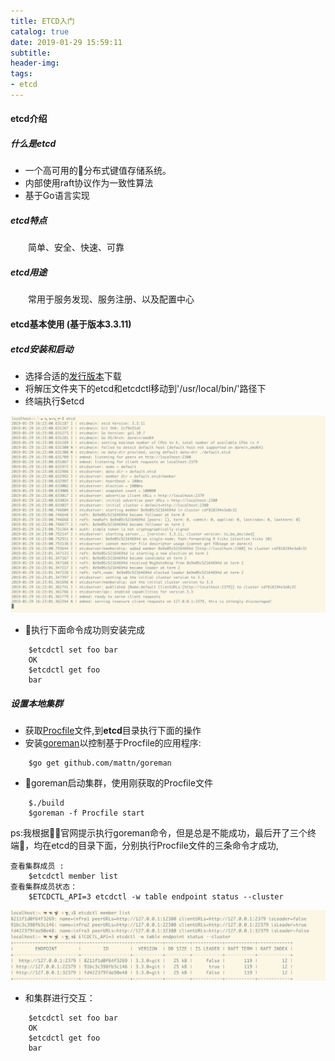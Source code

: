 ```yaml
---
title: ETCD入门
catalog: true
date: 2019-01-29 15:59:11
subtitle:
header-img:
tags:
- etcd
---
```

#### etcd介绍
##### 什么是etcd
- 一个高可用的分布式键值存储系统。
- 内部使用raft协议作为一致性算法
- 基于Go语言实现

##### etcd特点
&emsp;&emsp;简单、安全、快速、可靠

##### etcd用途
&emsp;&emsp;常用于服务发现、服务注册、以及配置中心

#### etcd基本使用 (基于版本3.3.11)
##### etcd安装和启动
- 选择合适的[发行版本](https://github.com/etcd-io/etcd/releases)下载
- 将解压文件夹下的etcd和etcdctl移动到'/usr/local/bin/'路径下
- 终端执行$etcd

![result](ETCD入门/result.png)
- 执行下面命令成功则安装完成
```
    $etcdctl set foo bar
    OK
    $etcdctl get foo
    bar
```
##### 设置本地集群
- 获取[Procfile](https://github.com/etcd-io/etcd)文件,到**etcd**目录执行下面的操作
- 安装[goreman](https://github.com/mattn/goreman)以控制基于Procfile的应用程序:
```
    $go get github.com/mattn/goreman
```
- goreman启动集群，使用刚获取的Procfile文件
```
    $./build
    $goreman -f Procfile start
```

ps:我根据官网提示执行goreman命令，但是总是不能成功，最后开了三个终端，均在etcd的目录下面，分别执行Procfile文件的三条命令才成功,
```
查看集群成员 :
    $etcdctl member list
查看集群成员状态：
    $ETCDCTL_API=3 etcdctl -w table endpoint status --cluster
```
![创建集群成功](ETCD入门/cluster.png)
- 和集群进行交互：
```
    $etcdctl set foo bar
    OK
    $etcdctl get foo
    bar
```

